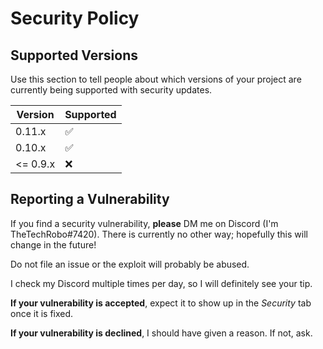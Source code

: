 # Security Policy

## Supported Versions

Use this section to tell people about which versions of your project are
currently being supported with security updates.

| Version | Supported          |
| ------- | ------------------ |
| 0.11.x  | :white_check_mark:
| 0.10.x  | :white_check_mark: |
| <= 0.9.x| :x:                |

## Reporting a Vulnerability

If you find a security vulnerability, **please** DM me on Discord (I'm TheTechRobo#7420). There is currently no other way; hopefully this will change in the future!

Do not file an issue or the exploit will probably be abused.

I check my Discord multiple times per day, so I will definitely see your tip.

**If your vulnerability is accepted**, expect it to show up in the _Security_ tab once it is fixed.

**If your vulnerability is declined**, I should have given a reason. If not, ask.
